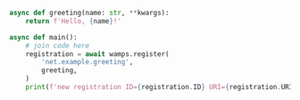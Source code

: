 <script>
import '~/styles/code.scss'
</script>

```python
async def greeting(name: str, **kwargs):
    return f'Hello, {name}!'

async def main():
    # join code here
    registration = await wamps.register(
        'net.example.greeting',
        greeting,
    )
    print(f'new registration ID={registration.ID} URI={registration.URI}')
```
